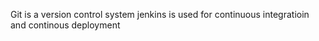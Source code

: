 Git is a version control system
jenkins is used for continuous integratioin and continous deployment 
